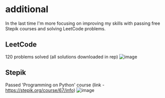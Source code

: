# additional

In the last time I'm more focusing on improving my skills with passing free Stepik courses and solving LeetCode problems.

## LeetCode

120 problems solved (all solutions downloaded in rep)
![image](https://github.com/FLEMMINDO/additional/assets/95833708/fce7ad11-e354-489a-aef6-8bcd7711d183)

## Stepik

Passed 'Programming on Python' course (link - https://stepik.org/course/67/info)
![image](https://github.com/FLEMMINDO/additional/assets/95833708/af442711-3f13-4b13-98e4-961c5778bb0d)

